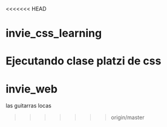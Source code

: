 <<<<<<< HEAD
# invie_css_learning
Ejecutando clase platzi de css
=======
# invie_web
las guitarras locas
>>>>>>> origin/master
